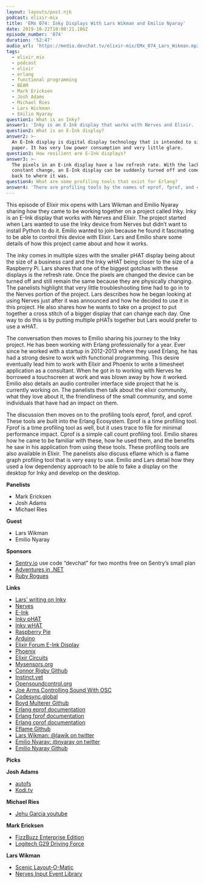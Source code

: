 ```yaml
---
layout: layouts/post.njk
podcast: elixir-mix
title: 'EMx 074: Inky Displays With Lars Wikman and Emilio Nyaray'
date: 2019-10-22T10:00:21.186Z
episode_number: '074'
duration: '52:47'
audio_url: 'https://media.devchat.tv/elixir-mix/EMx_074_Lars_Wikman.mp3'
tags:
  - elixir_mix
  - podcast
  - elixir
  - erlang
  - functional programming
  - BEAM
  - Mark Ericksen
  - Josh Adams
  - Michael Ries
  - Lars Wickman
  - Emilio Nyaray
question1: What is an Inky?
answer1: 'Inky is an E-Ink display that works with Nerves and Elixir. '
question2: What is an E-Ink display?
answer2: >-
  An E-Ink display is digital display technology that is intended to simulate
  paper. It has very low power consumption and very little glare.
question3: How resilient are E-Ink displays?
answer3: >-
  The pixels in an E-ink display have a low refresh rate. With the lack of
  constant change, an E-Ink display can be suddenly turned off and come right
  back to where it was.
question4: What are some profiling tools that exist for Erlang?
answer4: 'There are profiling tools by the names of eprof, fprof, and cprof.'
---
```

This episode of Elixir mix opens with Lars Wikman and Emilio Nyaray sharing how they came to be working together on a project called Inky. Inky is an E-Ink display that works with Nerves and Elixir. The project started when Lars wanted to use the Inky device from Nerves but didn’t want to install Python to do it. Emilio wanted to join because he found it fascinating to be able to control this device with Elixir. Lars and Emilio share some details of how this project came about and how it works. 

The inky comes in multiple sizes with the smaller pHAT display being about the size of a business card and the Inky wHAT being closer to the size of a Raspberry Pi. Lars shares that one of the biggest gotchas with these displays is the refresh rate. Once the pixels are changed the device can be turned off and still remain the same because they are physically changing. The panelists highlight that very little troubleshooting time had to go in to the Nerves portion of the project. Lars describes how he began looking at using Nerves just after it was announced and how he decided to use it in this project. He also shares how he wants to take on a project to put together a cross stitch of a bigger display that can change each day. One way to do this is by putting multiple pHATs together but Lars would prefer to use a wHAT.

The conversation then moves to Emilio sharing his journey to the Inky project. He has been working with Erlang professionally for a year. Ever since he worked with a startup in 2012-2013 where they used Erlang, he has had a strong desire to work with functional programming. This desire eventually lead him to work with Elixir and Phoenix to write a timesheet application as a consultant. When he got in to working with Nerves he borrowed a touchscreen at work and was blown away by how it worked. Emilio also details an audio controller interface side project that he is currently working on. The panelists then talk about the elixir community, what they love about it, the friendliness of the small community, and some individuals that have had an impact on them.

The discussion then moves on to the profiling tools eprof, fprof, and cprof. These tools are built into the Erlang Ecosystem. Eprof is a time profiling tool. Fprof is a time profiling tool as well, but it uses trace to file for minimal performance impact. Cprof is a simple call count profiling tool. Emilio shares how he came to be familiar with these, how he used them, and the benefits he saw in his application from using these tools. These profiling tools are also available in Elixir. The panelists also discuss eflame which is a flame graph profiling tool that is very easy to use. Emilio and Lars detail how they used a low dependency approach to be able to fake a display on the desktop for Inky and develop on the desktop. 

**Panelists**



*   Mark Ericksen
*   Josh Adams
*   Michael Ries

**Guest**



*   Lars Wikman
*   Emilio Nyaray

**Sponsors**



*   [Sentry.io](https://sentry.io/) use code “devchat” for two months free on Sentry’s small plan
*   [Adventures in .NET](https://devchat.tv/adventures-in-dotnet/)
*   [Ruby Rogues](https://devchat.tv/ruby-rogues/)

**Links**



*   [Lars’ writing on Inky](https://underjord.io/an-eink-display-with-nerves-elixir.html)
*   [Nerves](https://nerves-project.org/)
*   [E-Ink](https://www.eink.com/)	
*   [Inky pHAT](https://shop.pimoroni.com/products/inky-phat)
*   [Inky wHAT](https://shop.pimoroni.com/products/inky-what)
*   [Raspberry Pie](https://www.raspberrypi.org/)
*   [Arduino](https://www.arduino.cc/)
*   [Elixir Forum E-Ink Display](https://elixirforum.com/t/e-ink-display-inky-library-shout-out-showcase/23736)
*   [Phoenix](https://phoenixframework.org/)
*   [Elixir Circuits](https://github.com/elixir-circuits)
*   [Mysensors.org](https://www.mysensors.org/)
*   [Connor Rigby Github](https://github.com/ConnorRigby)
*   [Instinct.vet](https://www.instinct.vet/)
*   [Opensoundcontrol.org](http://opensoundcontrol.org/)
*   [Joe Arms Controlling Sound With OSC](https://joearms.github.io/published/2016-01-29-Controlling-Sound-with-OSC-Messages.html)
*   [Codesync.global](https://codesync.global/)
*   [Boyd Multerer Github](https://github.com/boydm)
*   [Erlang eprof documentation](http://erlang.org/doc/man/eprof.html)
*   [Erlang fprof documentation](http://erlang.org/doc/man/fprof.html)
*   [Erlang cprof documentation](http://erlang.org/doc/man/cprof.html)
*   [Eflame Github](https://github.com/proger/eflame)
*   [Lars Wikman: @lawik on twitter](https://twitter.com/lawik?lang=en)
*   [Emilio Nyaray: @nyaray on twitter](https://twitter.com/nyaray)
*   [Emilio Nyaray Github](https://github.com/nyaray)

**Picks**

**Josh Adams**



*   [autofs](https://wiki.archlinux.org/index.php/Autofs)
*   [Kodi.tv](https://kodi.tv)

**Michael Ries**



*   [Jehu Garcia youtube](https://www.youtube.com/user/jehugarcia)

**Mark Ericksen**



*   [FizzBuzz Enterprise Edition](https://github.com/EnterpriseQualityCoding/FizzBuzzEnterpriseEdition)
*   [Logitech G29 Driving Force](https://www.amazon.com/gp/product/B00Z0UWWYC/)

**Lars Wikman**



*   [Scenic Layout-O-Matic](https://github.com/BWheatie/scenic_layout_o_matic)
*   [Nerves Input Event Library](https://github.com/letoteteam/input_event)
